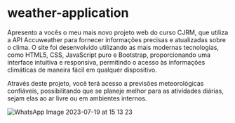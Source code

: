 # weather-application

Apresento a vocês o meu mais novo projeto web do curso CJRM, que utiliza a API Accuweather para fornecer informações precisas e atualizadas sobre o clima. O site foi desenvolvido utilizando as mais modernas tecnologias, como HTML5, CSS, JavaScript puro e Bootstrap, proporcionando uma interface intuitiva e responsiva, permitindo o acesso às informações climáticas de maneira fácil em qualquer dispositivo.

Através deste projeto, você terá acesso a previsões meteorológicas confiáveis, possibilitando que se planeje melhor para as atividades diárias, sejam elas ao ar livre ou em ambientes internos.

 
![WhatsApp Image 2023-07-19 at 15 13 23](https://github.com/B00rges/weather-application/assets/123204710/14756904-04c2-4192-855d-28cb02d2c6a7)
